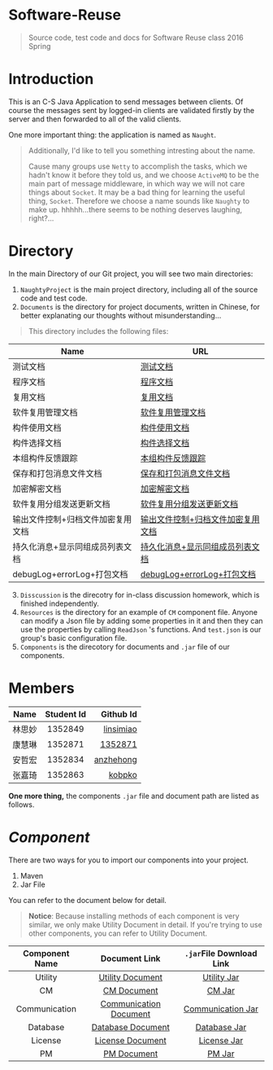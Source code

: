 # Software-Reuse

> Source code, test code and docs for Software Reuse class 2016 Spring


# Introduction

This is an C-S Java Application to send messages between clients. Of course the messages sent by logged-in clients are validated firstly by the server and then forwarded to all of the valid clients.

One more important thing: the application is named as `Naught`.

> Additionally, I'd like to tell you something intresting about the name.
> 
> Cause many groups use `Netty` to accomplish the tasks, which we hadn't know it before they told us, and we choose `ActiveMQ` to be the main part of message middleware, in which way we will not care things about `Socket`. It may be a bad thing for learning the useful thing, `Socket`. Therefore we choose a name sounds like `Naughty` to make up. hhhhh...there seems to be nothing deserves laughing, right?...

# Directory

In the main Directory of our Git project, you will see two main directories: 

1. `NaughtyProject` is the main project directory, including all of the source code and test code.
2. `Documents` is the directory for project documents, written in Chinese, for better explanating our thoughts without misunderstanding...
> This directory includes the following files: 
> 
|Name|URL|
|---|---|
|测试文档|[测试文档](https://github.com/anzhehong/Software-Reuse/blob/master/Documents/%E6%B5%8B%E8%AF%95%E6%96%87%E6%A1%A3.md)|
|程序文档|[程序文档](https://github.com/anzhehong/Software-Reuse/blob/master/Documents/%E7%A8%8B%E5%BA%8F%E6%96%87%E6%A1%A3.md)|
|复用文档|[复用文档](https://github.com/anzhehong/Software-Reuse/blob/master/Documents/%E5%A4%8D%E7%94%A8%E6%96%87%E6%A1%A3.md)|
|软件复用管理文档|[软件复用管理文档](https://github.com/anzhehong/Software-Reuse/blob/master/Documents/%E8%BD%AF%E4%BB%B6%E5%A4%8D%E7%94%A8%E7%AE%A1%E7%90%86%E6%96%87%E6%A1%A3.md)|
|构件使用文档|[构件使用文档](https://github.com/anzhehong/Software-Reuse/blob/master/Documents/%E6%9E%84%E4%BB%B6%E4%BD%BF%E7%94%A8%E6%96%87%E6%A1%A3.md)|
|构件选择文档|[构件选择文档](https://github.com/anzhehong/Software-Reuse/blob/master/Documents/%E6%9E%84%E4%BB%B6%E9%80%89%E6%8B%A9%E6%96%87%E6%A1%A3.md)|
|本组构件反馈跟踪|[本组构件反馈跟踪](https://github.com/anzhehong/Software-Reuse/blob/master/Documents/%E6%9C%AC%E7%BB%84%E6%9E%84%E4%BB%B6%E5%8F%8D%E9%A6%88%E8%B7%9F%E8%B8%AA.md)|
|保存和打包消息文件文档|[保存和打包消息文件文档](https://github.com/anzhehong/Software-Reuse/blob/master/Documents/%E4%BF%9D%E5%AD%98%E5%92%8C%E6%89%93%E5%8C%85%E6%B6%88%E6%81%AF%E6%96%87%E4%BB%B6%E6%96%87%E6%A1%A3.md)|
|加密解密文档|[加密解密文档](https://github.com/anzhehong/Software-Reuse/blob/master/Documents/%E5%8A%A0%E5%AF%86%E8%A7%A3%E5%AF%86.md)|
|软件复用分组发送更新文档|[软件复用分组发送更新文档](https://github.com/anzhehong/Software-Reuse/blob/master/Documents/%E8%BD%AF%E4%BB%B6%E5%A4%8D%E7%94%A8%E5%88%86%E7%BB%84%E5%8F%91%E9%80%81%E6%96%87%E6%A1%A3.md)|
|输出文件控制+归档文件加密复用文档|[输出文件控制+归档文件加密复用文档](https://github.com/anzhehong/Software-Reuse/blob/master/Documents/%E8%BE%93%E5%87%BA%E6%96%87%E4%BB%B6%E6%8E%A7%E5%88%B6%2B%E5%BD%92%E6%A1%A3%E6%96%87%E4%BB%B6%E5%8A%A0%E5%AF%86%E5%A4%8D%E7%94%A8%E6%96%87%E6%A1%A3)|
|持久化消息+显示同组成员列表文档|[持久化消息+显示同组成员列表文档](https://github.com/anzhehong/Software-Reuse/blob/master/Documents/%E6%8C%81%E4%B9%85%E5%8C%96%E6%B6%88%E6%81%AF%2B%E6%98%BE%E7%A4%BA%E5%90%8C%E7%BB%84%E6%88%90%E5%91%98%E5%88%97%E8%A1%A8.md)|
|debugLog+errorLog+打包文档|[debugLog+errorLog+打包文档](https://github.com/anzhehong/Software-Reuse/blob/master/Documents/debugLog%2BerrorLog%2B%E6%89%93%E5%8C%85%E6%96%87%E6%A1%A3.md)
	
3. `Disscussion` is the direcotry for in-class discussion homework, which is finished independently.
4. `Resources` is the directory for an example of `CM` component file. Anyone can modify a Json file by adding some properties in it and then they can use the properties by calling `ReadJson` 's functions. And `test.json` is our group's basic configuration file.
5. `Components` is the direcotory for documents and `.jar` file of our components.


# Members

| Name        | Student Id           | Github Id  |
| ------------- |:-------------:| -----:|
| 林思妙| 1352849 | [linsimiao](https://github.com/linsimiao) | 
|  康慧琳     | 1352871      |   [1352871](https://github.com/1352871)|
| 安哲宏 | 1352834 | [anzhehong](https://github.com/anzhehong) |
| 张嘉琦 | 1352863      |   [kobpko](https://github.com/kobpko)  |

**One more thing,** the components `.jar` file and document path are listed as follows.

# ***Component***

There are two ways for you to import our components into your project.

1. Maven
2. Jar File

You can refer to the document below for detail.

> **Notice**: Because installing methods of each component is very similar, we only make Utility Document in detail. If you're trying to use other components, you can refer to Utility Document.

|Component Name|Document Link|`.jar`File Download Link|
|:---:|:---:|:---:|
|Utility|[Utility Document](https://github.com/anzhehong/Software-Reuse/blob/master/Components/Utilities/Utilities%20Component%20Document.md)|[Utility Jar](http://7xsf2g.com1.z0.glb.clouddn.com/jar_version0410_Utility-1.0-SNAPSHOT.jar)|
|CM|[CM Document](https://github.com/anzhehong/Software-Reuse/blob/master/Components/CM/CM%20Component%20Document.md)|[CM Jar](http://7xsf2g.com1.z0.glb.clouddn.com/jar0414_CM-1.0-SNAPSHOT-jar-with-dependencies.jar)|
|Communication|[Communication Document](https://github.com/anzhehong/Software-Reuse/blob/master/Components/Communication/Communication%20Component%20Document.md)|[Communication Jar](http://7xsf2g.com1.z0.glb.clouddn.com/jar0414_Communication-1.0-SNAPSHOT-jar-with-dependencies.jar)|
|Database|[Database Document](https://github.com/anzhehong/Software-Reuse/blob/master/Components/Database/Database%20Component%20Document.md)|[Database Jar](http://7xsf2g.com1.z0.glb.clouddn.com/jar0414_Database-1.0-SNAPSHOT-jar-with-dependencies.jar)|
|License|[License Document](https://github.com/anzhehong/Software-Reuse/blob/master/Components/License/License%20Component%20Document.md)|[License Jar](http://7xsf2g.com1.z0.glb.clouddn.com/jar0414_License-1.0-SNAPSHOT-jar-with-dependencies.jar)|
|PM|[PM Document](https://github.com/anzhehong/Software-Reuse/blob/master/Components/PM/PM%20Component%20Document.md)|[PM Jar](http://7xsf2g.com1.z0.glb.clouddn.com/jar_version0417_PM-1.0-SNAPSHOT.jar)|


